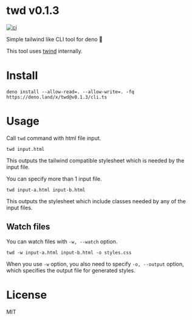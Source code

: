 # twd v0.1.3

[![ci](https://github.com/kt3k/twd/actions/workflows/ci.yml/badge.svg)](https://github.com/kt3k/twd/actions/workflows/ci.yml)

Simple tailwind like CLI tool for deno 🦕

This tool uses [twind](https://github.com/tw-in-js/twind) internally.

# Install

```
deno install --allow-read=. --allow-write=. -fq https://deno.land/x/twd@v0.1.3/cli.ts
```

# Usage

Call `twd` command with html file input.

```
twd input.html
```

This outputs the tailwind compatible stylesheet which is needed by the input
file.

You can specify more than 1 input file.

```
twd input-a.html input-b.html
```

This outputs the stylesheet which include classes needed by any of the input
files.

## Watch files

You can watch files with `-w, --watch` option.

```
twd -w input-a.html input-b.html -o styles.css
```

When you use `-w` option, you also need to specify `-o, --output` option, which
specifies the output file for generated styles.

# License

MIT
